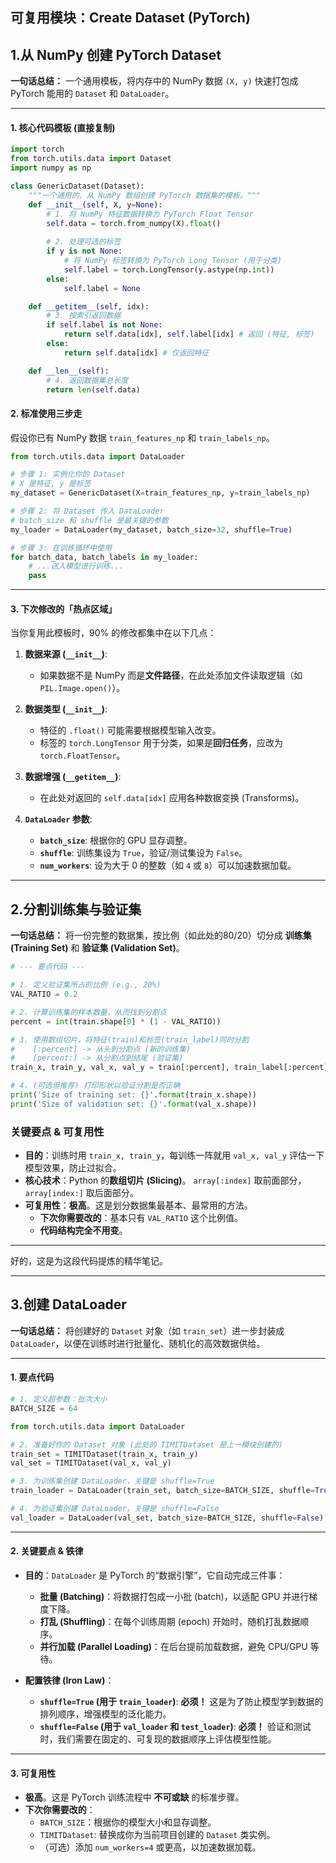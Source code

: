 ## 可复用模块：Create Dataset (PyTorch)


## **1.从 NumPy 创建 PyTorch Dataset**

**一句话总结：** 一个通用模板，将内存中的 NumPy 数据 `(X, y)` 快速打包成 PyTorch 能用的 `Dataset` 和 `DataLoader`。

---

#### 1. 核心代码模板 (直接复制)

```python
import torch
from torch.utils.data import Dataset
import numpy as np

class GenericDataset(Dataset):
    """一个通用的、从 NumPy 数组创建 PyTorch 数据集的模板。"""
    def __init__(self, X, y=None):
        # 1. 将 NumPy 特征数据转换为 PyTorch Float Tensor
        self.data = torch.from_numpy(X).float()
        
        # 2. 处理可选的标签
        if y is not None:
            # 将 NumPy 标签转换为 PyTorch Long Tensor (用于分类)
            self.label = torch.LongTensor(y.astype(np.int))
        else:
            self.label = None

    def __getitem__(self, idx):
        # 3. 按索引返回数据
        if self.label is not None:
            return self.data[idx], self.label[idx] # 返回 (特征, 标签)
        else:
            return self.data[idx] # 仅返回特征

    def __len__(self):
        # 4. 返回数据集总长度
        return len(self.data)
```

#### 2. 标准使用三步走

假设你已有 NumPy 数据 `train_features_np` 和 `train_labels_np`。

```python
from torch.utils.data import DataLoader

# 步骤 1: 实例化你的 Dataset
# X 是特征, y 是标签
my_dataset = GenericDataset(X=train_features_np, y=train_labels_np)

# 步骤 2: 将 Dataset 传入 DataLoader
# batch_size 和 shuffle 是最关键的参数
my_loader = DataLoader(my_dataset, batch_size=32, shuffle=True)

# 步骤 3: 在训练循环中使用
for batch_data, batch_labels in my_loader:
    # ...送入模型进行训练...
    pass
```

---

#### 3. 下次修改的「热点区域」

当你复用此模板时，90% 的修改都集中在以下几点：

1.  **数据来源 (`__init__`)**:
    *   如果数据不是 NumPy 而是**文件路径**，在此处添加文件读取逻辑（如 `PIL.Image.open()`）。

2.  **数据类型 (`__init__`)**:
    *   特征的 `.float()` 可能需要根据模型输入改变。
    *   标签的 `torch.LongTensor` 用于分类，如果是**回归任务**，应改为 `torch.FloatTensor`。

3.  **数据增强 (`__getitem__`)**:
    *   在此处对返回的 `self.data[idx]` 应用各种数据变换 (Transforms)。

4.  **`DataLoader` 参数**:
    *   **`batch_size`**: 根据你的 GPU 显存调整。
    *   **`shuffle`**: 训练集设为 `True`，验证/测试集设为 `False`。
    *   **`num_workers`**: 设为大于 0 的整数（如 `4` 或 `8`）可以加速数据加载。



---
## **2.分割训练集与验证集**

**一句话总结：** 将一份完整的数据集，按比例（如此处的80/20）切分成 **训练集 (Training Set)** 和 **验证集 (Validation Set)**。

```python
# --- 要点代码 ---

# 1. 定义验证集所占的比例 (e.g., 20%)
VAL_RATIO = 0.2

# 2. 计算训练集的样本数量，从而找到分割点
percent = int(train.shape[0] * (1 - VAL_RATIO))

# 3. 使用数组切片，将特征(train)和标签(train_label)同时分割
#    [:percent] -> 从头到分割点 (新的训练集)
#    [percent:] -> 从分割点到结尾 (验证集)
train_x, train_y, val_x, val_y = train[:percent], train_label[:percent], train[percent:], train_label[percent:]

# 4. (可选但推荐) 打印形状以验证分割是否正确
print('Size of training set: {}'.format(train_x.shape))
print('Size of validation set: {}'.format(val_x.shape))
```

### 关键要点 & 可复用性

*   **目的**：训练时用 `train_x, train_y`，每训练一阵就用 `val_x, val_y` 评估一下模型效果，防止过拟合。
*   **核心技术**：Python 的**数组切片 (Slicing)**。 `array[:index]` 取前面部分，`array[index:]` 取后面部分。
*   **可复用性**：**极高**。这是划分数据集最基本、最常用的方法。
    *   **下次你需要改的**：基本只有 `VAL_RATIO` 这个比例值。
    *   **代码结构完全不用变**。

---
好的，这是为这段代码提炼的精华笔记。

---

## **3.创建 DataLoader**

**一句话总结：** 将创建好的 `Dataset` 对象（如 `train_set`）进一步封装成 `DataLoader`，以便在训练时进行批量化、随机化的高效数据供给。

---
#### 1. 要点代码
```python
# 1. 定义超参数：批次大小
BATCH_SIZE = 64

from torch.utils.data import DataLoader

# 2. 准备好你的 Dataset 对象 (此处的 TIMITDataset 是上一模块创建的)
train_set = TIMITDataset(train_x, train_y)
val_set = TIMITDataset(val_x, val_y)

# 3. 为训练集创建 DataLoader，关键是 shuffle=True
train_loader = DataLoader(train_set, batch_size=BATCH_SIZE, shuffle=True)

# 4. 为验证集创建 DataLoader，关键是 shuffle=False
val_loader = DataLoader(val_set, batch_size=BATCH_SIZE, shuffle=False)
```
---
#### 2. 关键要点 & 铁律

*   **目的**：`DataLoader` 是 PyTorch 的“数据引擎”，它自动完成三件事：
    *   **批量 (Batching)**：将数据打包成一小批 (batch)，以适配 GPU 并进行梯度下降。
    *   **打乱 (Shuffling)**：在每个训练周期 (epoch) 开始时，随机打乱数据顺序。
    *   **并行加载 (Parallel Loading)**：在后台提前加载数据，避免 CPU/GPU 等待。

*   **配置铁律 (Iron Law)**：
    *   **`shuffle=True` (用于 `train_loader`)**: **必须！** 这是为了防止模型学到数据的排列顺序，增强模型的泛化能力。
    *   **`shuffle=False` (用于 `val_loader` 和 `test_loader`)**: **必须！** 验证和测试时，我们需要在固定的、可复现的数据顺序上评估模型性能。
---
#### 3. 可复用性

*   **极高**。这是 PyTorch 训练流程中 **不可或缺** 的标准步骤。
*   **下次你需要改的**：
    *   `BATCH_SIZE`：根据你的模型大小和显存调整。
    *   `TIMITDataset`: 替换成你为当前项目创建的 `Dataset` 类实例。
    *   （可选）添加 `num_workers=4` 或更高，以加速数据加载。

